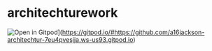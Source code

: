 # architechturework
![Open in Gitpod](https://gitpod.io/button/open-in-gitpod.svg)](https://gitpod.io/#https://github.com/a16jackson-architechtur-7eu4pvesjja.ws-us93.gitpod.io)

